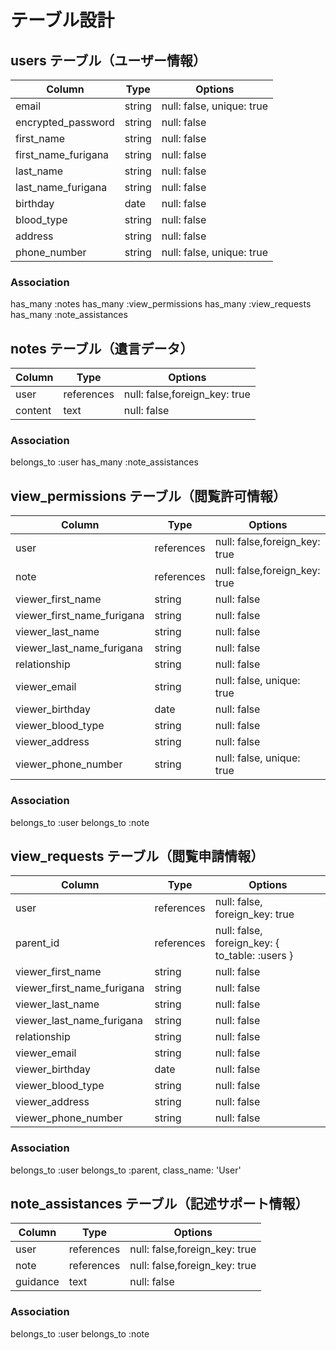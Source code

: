 

# テーブル設計

## users テーブル（ユーザー情報）
| Column                        | Type   | Options     |
| ----------------------------- | ------ | ----------- |
| email                         | string | null: false, unique: true |
| encrypted_password            | string | null: false |
| first_name                    | string | null: false |
| first_name_furigana           | string | null: false |
| last_name                     | string | null: false |
| last_name_furigana            | string | null: false |
| birthday                      | date   | null: false |
| blood_type                    | string | null: false |
| address                       | string | null: false |
| phone_number                  | string | null: false, unique: true |

### Association
has_many :notes
has_many :view_permissions
has_many :view_requests
has_many :note_assistances






## notes テーブル（遺言データ）
| Column             | Type       | Options     |
| ------------------ | ---------- | ----------- |
| user               | references | null: false,foreign_key: true |
| content            | text       | null: false |    ## 遺言の内容

### Association
belongs_to :user
has_many :note_assistances








## view_permissions テーブル（閲覧許可情報）
| Column                       | Type       | Options     |
| ---------------------------- | ---------- | ----------- |
| user                         | references | null: false,foreign_key: true |
| note                         | references | null: false,foreign_key: true |
| viewer_first_name            | string     | null: false |
| viewer_first_name_furigana   | string     | null: false |
| viewer_last_name             | string     | null: false |
| viewer_last_name_furigana    | string     | null: false |
| relationship                 | string     | null: false |    ## 続柄
| viewer_email                 | string     | null: false, unique: true |
| viewer_birthday              | date       | null: false |
| viewer_blood_type            | string     | null: false |
| viewer_address               | string     | null: false |
| viewer_phone_number          | string     | null: false, unique: true |


### Association
belongs_to :user
belongs_to :note



## view_requests テーブル（閲覧申請情報）
| Column                       | Type       | Options     |
| ---------------------------- | ---------- | ----------- |
| user                         | references | null: false, foreign_key: true | ## 閲覧をリクエストしたユーザー 
| parent_id                    | references | null: false, foreign_key: { to_table: :users } |  ## 閲覧される対象者 
| viewer_first_name            | string     | null: false |
| viewer_first_name_furigana   | string     | null: false |
| viewer_last_name             | string     | null: false |
| viewer_last_name_furigana    | string     | null: false |
| relationship                 | string     | null: false |    ## 続柄
| viewer_email                 | string     | null: false |
| viewer_birthday              | date       | null: false |
| viewer_blood_type            | string     | null: false |
| viewer_address               | string     | null: false |
| viewer_phone_number          | string     | null: false |


### Association
belongs_to :user
belongs_to :parent, class_name: 'User'





## note_assistances テーブル（記述サポート情報）
| Column              | Type       | Options     |
| ------------------- | ---------- | ----------- |
| user                | references | null: false,foreign_key: true |
| note                | references | null: false,foreign_key: true |
| guidance            | text       | null: false |    ## 記述サポート情報

### Association
belongs_to :user
belongs_to :note